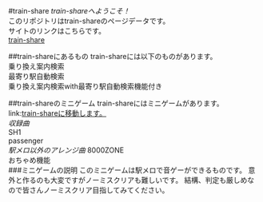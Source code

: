 #train-share
*train-shareへようこそ！*  
このリポジトリはtrain-shareのページデータです。  
サイトのリンクはこちらです。  
[train-share](https://train-share.f5.si/)  

##train-shareにあるもの
train-shareには以下のものがあります。  
乗り換え案内検索  
最寄り駅自動検索  
乗り換え案内検索with最寄り駅自動検索機能付き  

##train-shareのミニゲーム
train-shareにはミニゲームがあります。  
link:[train-shareに移動します。](https://train-share.f5.si/games/eki-game/index.html)  
*収録曲*  
SH1  
passenger  
*駅メロ以外のアレンジ曲*
8000ZONE  
おちゃめ機能  
###ミニゲームの説明
このミニゲームは駅メロで音ゲーができるものです。
意外と作るのも大変ですがノーミスクリアも難しいです。
結構、判定も厳しめなので皆さんノーミスクリア目指してみてください。

